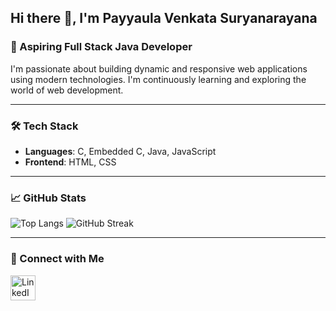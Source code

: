 ## Hi there 👋, I'm Payyaula Venkata Suryanarayana

### 🚀 Aspiring Full Stack Java Developer

I'm passionate about building dynamic and responsive web applications using modern technologies. I'm continuously learning and exploring the world of web development.

---

### 🛠️ Tech Stack

- **Languages**: C, Embedded C, Java, JavaScript  
- **Frontend**: HTML, CSS  
  

---

### 📈 GitHub Stats

![Top Langs](https://github-readme-stats.vercel.app/api/top-langs/?username=Dark-Dynamight&layout=compact&theme=radical)
![GitHub Streak](https://streak-stats.demolab.com/?user=Dark-Dynamight&theme=radical)

---

### 🤝 Connect with Me

<a href="https://www.linkedin.com/in/p-v-surya-narayana-84a0a124b/" target="_blank">
  <img src="https://upload.wikimedia.org/wikipedia/commons/thumb/f/f8/LinkedIn_icon_circle.svg/1200px-LinkedIn_icon_circle.svg.png" width="40" height="40" alt="LinkedIn">
</a>
